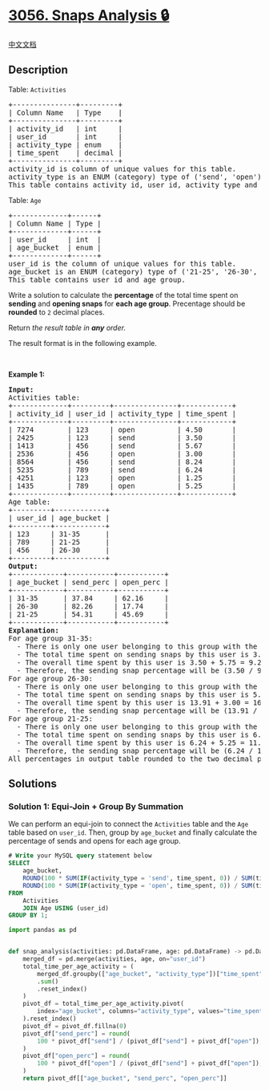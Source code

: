 # [3056. Snaps Analysis 🔒](https://leetcode.com/problems/snaps-analysis)

[中文文档](/solution/3000-3099/3056.Snaps%20Analysis/README.md)

<!-- tags:Database -->

## Description

<p>Table: <code>Activities</code></p>

<pre>
+---------------+---------+
| Column Name   | Type    |
+---------------+---------+
| activity_id   | int     |
| user_id       | int     |
| activity_type | enum    |
| time_spent    | decimal |
+---------------+---------+
activity_id is column of unique values for this table.
activity_type is an ENUM (category) type of (&#39;send&#39;, &#39;open&#39;). 
This table contains activity id, user id, activity type and time spent.
</pre>

<p>Table: <code>Age</code></p>

<pre>
+-------------+------+
| Column Name | Type |
+-------------+------+
| user_id     | int  |
| age_bucket  | enum |
+-------------+------+
user_id is the column of unique values for this table.
age_bucket is an ENUM (category) type of (&#39;21-25&#39;, &#39;26-30&#39;, &#39;31-35&#39;). 
This table contains user id and age group.</pre>

<p>Write a solution to calculate the <strong>percentage</strong> of the total time spent on <strong>sending</strong> and <strong>opening snaps</strong> for <strong>each age group</strong>. Precentage should be <strong>rounded</strong> to <code>2</code> decimal places.</p>

<p>Return <em>the result table </em><em>in <strong>any</strong> order.</em></p>

<p>The result format is in the following example.</p>

<p>&nbsp;</p>
<p><strong class="example">Example 1:</strong></p>

<pre>
<strong>Input:</strong> 
Activities table:
+-------------+---------+---------------+------------+
| activity_id | user_id | activity_type | time_spent |
+-------------+---------+---------------+------------+
| 7274        | 123     | open          | 4.50       | 
| 2425        | 123     | send          | 3.50       | 
| 1413        | 456     | send          | 5.67       | 
| 2536        | 456     | open          | 3.00       | 
| 8564        | 456     | send          | 8.24       | 
| 5235        | 789     | send          | 6.24       | 
| 4251        | 123     | open          | 1.25       | 
| 1435        | 789     | open          | 5.25       | 
+-------------+---------+---------------+------------+
Age table:
+---------+------------+
| user_id | age_bucket | 
+---------+------------+
| 123     | 31-35      | 
| 789     | 21-25      | 
| 456     | 26-30      | 
+---------+------------+
<strong>Output:</strong> 
+------------+-----------+-----------+
| age_bucket | send_perc | open_perc |
+------------+-----------+-----------+
| 31-35      | 37.84     | 62.16     |
| 26-30      | 82.26     | 17.74     |
| 21-25      | 54.31     | 45.69     |
+------------+-----------+-----------+
<strong>Explanation:</strong> 
For age group 31-35:
  - There is only one user belonging to this group with the user ID 123.
  - The total time spent on sending snaps by this user is 3.50, and the time spent on opening snaps is 4.50 + 1.25 = 5.75.
  - The overall time spent by this user is 3.50 + 5.75 = 9.25.
  - Therefore, the sending snap percentage will be (3.50 / 9.25) * 100 = 37.84, and the opening snap percentage will be (5.75 / 9.25) * 100 = 62.16.
For age group 26-30: 
  - There is only one user belonging to this group with the user ID 456. 
  - The total time spent on sending snaps by this user is 5.67 + 8.24 = 13.91, and the time spent on opening snaps is 3.00. 
  - The overall time spent by this user is 13.91 + 3.00 = 16.91. 
  - Therefore, the sending snap percentage will be (13.91 / 16.91) * 100 = 82.26, and the opening snap percentage will be (3.00 / 16.91) * 100 = 17.74.
For age group 21-25: 
  - There is only one user belonging to this group with the user ID 789. 
  - The total time spent on sending snaps by this user is 6.24, and the time spent on opening snaps is 5.25. 
  - The overall time spent by this user is 6.24 + 5.25 = 11.49. 
  - Therefore, the sending snap percentage will be (6.24 / 11.49) * 100 = 54.31, and the opening snap percentage will be (5.25 / 11.49) * 100 = 45.69.
All percentages in output table rounded to the two decimal places.
</pre>

## Solutions

### Solution 1: Equi-Join + Group By Summation

We can perform an equi-join to connect the `Activities` table and the `Age` table based on `user_id`. Then, group by `age_bucket` and finally calculate the percentage of sends and opens for each age group.

<!-- tabs:start -->

```sql
# Write your MySQL query statement below
SELECT
    age_bucket,
    ROUND(100 * SUM(IF(activity_type = 'send', time_spent, 0)) / SUM(time_spent), 2) AS send_perc,
    ROUND(100 * SUM(IF(activity_type = 'open', time_spent, 0)) / SUM(time_spent), 2) AS open_perc
FROM
    Activities
    JOIN Age USING (user_id)
GROUP BY 1;
```

```python
import pandas as pd


def snap_analysis(activities: pd.DataFrame, age: pd.DataFrame) -> pd.DataFrame:
    merged_df = pd.merge(activities, age, on="user_id")
    total_time_per_age_activity = (
        merged_df.groupby(["age_bucket", "activity_type"])["time_spent"]
        .sum()
        .reset_index()
    )
    pivot_df = total_time_per_age_activity.pivot(
        index="age_bucket", columns="activity_type", values="time_spent"
    ).reset_index()
    pivot_df = pivot_df.fillna(0)
    pivot_df["send_perc"] = round(
        100 * pivot_df["send"] / (pivot_df["send"] + pivot_df["open"]), 2
    )
    pivot_df["open_perc"] = round(
        100 * pivot_df["open"] / (pivot_df["send"] + pivot_df["open"]), 2
    )
    return pivot_df[["age_bucket", "send_perc", "open_perc"]]
```

<!-- tabs:end -->

<!-- end -->
